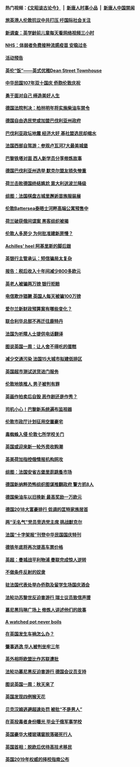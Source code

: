 #### 热门视频：[《文昭谈古论今》](https://github.com/gfw-breaker/wenzhao/blob/master/README.md?t=10170933) &nbsp;|&nbsp; [新唐人时事小品](https://github.com/gfw-breaker/ntdtv-comedy/blob/master/README.md?t=10170933) &nbsp;|&nbsp; [新唐人中国禁闻](https://github.com/gfw-breaker/ntdtv-news/blob/master/README.md?t=10170933)

#### [旅英港人伦敦抗议中共打压 吁国际社会关注](../pages/nsc974/n10788264.md?t=10170933) 

#### [新调查：英学龄前儿童每天看网络视频三小时](../pages/nsc974/n10788331.md?t=10170933) 

#### [NHS：体弱者免费接种流感疫苗 安稳过冬](../pages/nsc974/n10788326.md?t=10170933) 

#### [活动预告](../pages/nsc974/n10788321.md?t=10170933) 

#### [英伦“饭”——英式优雅Dean Street Townhouse](../pages/nsc974/n10788313.md?t=10170933) 

#### [中华民国107年双十国庆 侨胞伦敦庆祝](../pages/nsc974/n10788304.md?t=10170933) 

#### [勇于面对自己 缔造美好人生](../pages/nsc974/n10788275.md?t=10170933) 

#### [德国法院判决：柏林明年将实施柴油车禁令](../pages/nsc974/n10788104.md?t=10170933) 

#### [德国自由选民党或加盟巴伐利亚州政府](../pages/nsc974/n10788073.md?t=10170933) 

#### [巴伐利亚政坛地震  经济大好 基社盟选民却缩水](../pages/nsc974/n10787951.md?t=10170933) 

#### [法国西部自驾游：参观卢瓦河7大最美城堡](../pages/nsc974/n10760218.md?t=10170933) 

#### [巴黎铁塔对面 西人新学员分享修炼故事](../pages/nsc974/n10786939.md?t=10170933) 

#### [德国巴伐利亚州选举 默克尔盟友损失惨重](../pages/nsc974/n10783385.md?t=10170933) 

#### [荷兰击败德国终结尴尬 意大利送波兰降级](../pages/nsc974/n10783771.md?t=10170933) 

#### [组图：法国棋盘古城里邂逅苗族服装展](../pages/nsc974/n10781596.md?t=10170933) 

#### [伦敦Battersea泰晤士河畔高端公寓预售中](../pages/nsc974/n10780029.md?t=10170933) 

#### [荷兰破获俄间谍案 黑客组织被揭](../pages/nsc974/n10779265.md?t=10170933) 

#### [伦敦人多房少 为何批准建新房慢？](../pages/nsc974/n10779376.md?t=10170933) 

#### [Achilles’ heel 阿基里斯的脚后跟](../pages/nsc974/n10779364.md?t=10170933) 

#### [英银行主管承认：短信骗局太复杂](../pages/nsc974/n10779357.md?t=10170933) 

#### [报告：税后收入十年间减少800多欧元](../pages/nsc974/n10779342.md?t=10170933) 

#### [英老人被骗两万镑 银行拒赔](../pages/nsc974/n10779353.md?t=10170933) 

#### [电信欺诈猖獗 英国人每天被骗100万镑](../pages/nsc974/n10779322.md?t=10170933) 

#### [爱尔兰新财政预算案有哪些变化？](../pages/nsc974/n10779332.md?t=10170933) 

#### [联合利华总部不再迁往鹿特丹](../pages/nsc974/n10779315.md?t=10170933) 

#### [法国为听障人士提供电话翻译](../pages/nsc974/n10776654.md?t=10170933) 

#### [图说英国一周：让人舍不得吃的蛋糕](../pages/nsc974/n10776635.md?t=10170933) 

#### [减少交通污染 法国15大城市拟建低排区](../pages/nsc974/n10776580.md?t=10170933) 

#### [英国超市测试送货进门服务](../pages/nsc974/n10776623.md?t=10170933) 

#### [伦敦地铁推人 男子被判有罪](../pages/nsc974/n10776609.md?t=10170933) 

#### [英画作拍卖后自毁 恶作剧还是作秀？](../pages/nsc974/n10776576.md?t=10170933) 

#### [司机小心！巴黎新系统遍布监视器](../pages/nsc974/n10776510.md?t=10170933) 

#### [伦敦市政厅计划征用空置豪宅](../pages/nsc974/n10776569.md?t=10170933) 

#### [毒蜘蛛入侵 伦敦七所学校关门](../pages/nsc974/n10776564.md?t=10170933) 

#### [英国或迎来新一轮外资收购潮](../pages/nsc974/n10776549.md?t=10170933) 

#### [英美荷加指控俄情报机构网攻](../pages/nsc974/n10776535.md?t=10170933) 

#### [组图：法国安省古堡里逛跳蚤市场](../pages/nsc974/n10775210.md?t=10170933) 

#### [德国新纳粹恐怖组织图谋推翻政府 警方抓8人](../pages/nsc974/n10774321.md?t=10170933) 

#### [德国柴油车以旧换新 最高奖励一万欧元](../pages/nsc974/n10774269.md?t=10170933) 

#### [德国2018大富豪排行 低调的匡特家族居首](../pages/nsc974/n10774023.md?t=10170933) 

#### [两“无名气”党员竞选党主席 挑战默克尔](../pages/nsc974/n10774533.md?t=10170933) 

#### [法国“十字架报”刊登中华民国国庆特刊](../pages/nsc974/n10774543.md?t=10170933) 

#### [德铁年底将再次提高车票价格](../pages/nsc974/n10774155.md?t=10170933) 

#### [英超：曼城战平利物浦 曼联完成惊人逆转](../pages/nsc974/n10773638.md?t=10170933) 

#### [不做条件反射的奴隶](../pages/nsc974/n10771821.md?t=10170933) 

#### [驻法国代表处举办侨胞及留学生场国庆酒会](../pages/nsc974/n10769921.md?t=10170933) 

#### [法轮功苏黎世反迫害游行 瑞士议员致信声援](../pages/nsc974/n10767250.md?t=10170933) 

#### [慕尼黑玛琳广场上 修炼人讲述他们的故事](../pages/nsc974/n10762990.md?t=10170933) 

#### [A watched pot never boils](../pages/nsc974/n10763822.md?t=10170933) 

#### [在英国发生车祸怎么办？](../pages/nsc974/n10763811.md?t=10170933) 

#### [肇事逃逸 华人被判坐牢三年](../pages/nsc974/n10763799.md?t=10170933) 

#### [英外相将欧盟比作苏联遭批](../pages/nsc974/n10761274.md?t=10170933) 

#### [法轮功慕尼黑反迫害游行 德国会议员支持](../pages/nsc974/n10760664.md?t=10170933) 

#### [图说英国一周：秋天来了](../pages/nsc974/n10761380.md?t=10170933) 

#### [英国发现四例猴天花](../pages/nsc974/n10761362.md?t=10170933) 

#### [贝克汉姆逃避超速处罚 被批“不是男人”](../pages/nsc974/n10761349.md?t=10170933) 

#### [在英投毒者身份曝光 毕业于俄军事学校](../pages/nsc974/n10761338.md?t=10170933) 

#### [英国豪华大楼玻璃窗脱落砸死行人](../pages/nsc974/n10761334.md?t=10170933) 

#### [英国首相：脱欧后优待高技术移民](../pages/nsc974/n10761323.md?t=10170933) 

#### [英国2019年权威的择校指南公布](../pages/nsc974/n10761253.md?t=10170933) 

